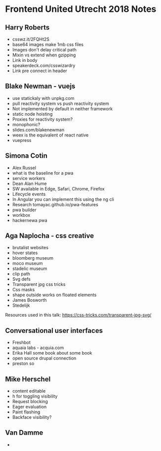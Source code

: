 
# Frontend United Utrecht 2018 Notes

## Harry Roberts
- csswz.it/2FQHt2S
- base64 images make 1mb css files
- Images don't delay critical path
- Mixin vs extend when gzipping
- Link in body
- speakerdeck.com/csswizardry
- Link pre connect in header

## Blake Newman - vuejs
- use statickaly with unpkg.com
- pull reactivity system vs push reactivity system
- Not implemented by default in neither framework
- static node hoisting
- Proxies for reactivity system?
- monophonic?
- slides.com/blakenewman
- weex is the equivalent of react native
- vuepress

## Simona Cotin
- Alex Russel
- what is the baseline for a pwa
- service workers
- Dean Alan Hume
- SW available in Edge, Safari, Chrome, Firefox
- Lifecycle events
- In Angular you can implement this using the ng cli
- Research tomayac.github.io/pwa-features
- pwa builder
- workbox
- hackernewa pwa

## Aga Naplocha - css creative
- brutalist websites
- hover states
- bloomberg museum
- moco museum
- stadelic museum
- clip path 
- Svg defs
- Transparent jpg css tricks
- Css masks
- shape outside works on floated elements
- James Bosworth
- Stedelijk

Resources used in this talk:
https://css-tricks.com/transparent-jpg-svg/


## Conversational user interfaces
- Freshbot
- aquaia labs - acquia.com
- Erika Hall some book about some book
- open source drupal connection
- preston so

## Mike Herschel
- content editable
- h for toggling visibility
- Request blocking
- Eager evaluation
- Paint flashing
- Backface visibility?

## Van Damme
- 
